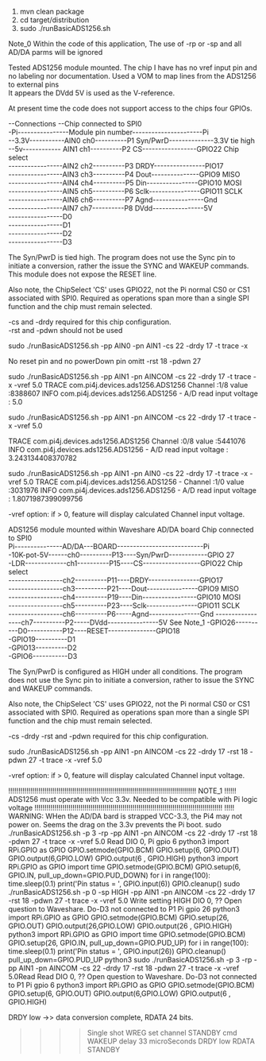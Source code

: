 

1. mvn clean package
2. cd target/distribution
3. sudo ./runBasicADS1256.sh

Note_0  Within the code of this application,  The use of -rp or -sp and
all AD/DA parms will be ignored


Tested
ADS1256 module mounted.  The chip I have has no vref input pin and no labeling
nor documentation. Used a VOM to map lines from the ADS1256 to external pins  
It appears the DVdd 5V is used as the V-reference.


At present time the code does not support access to the chips four GPIOs.

--Connections
--Chip connected to SPI0   
-Pi----------------Module pin number----------------------Pi   
--3.3V-----------AIN0 ch0----------P1 Syn/PwrD--------------3.3V  tie high   
--5v------------ AIN1 ch1----------P2 CS-----------------GPIO22  Chip select  
-----------------AIN2 ch2----------P3 DRDY----------------PIO17  
-----------------AIN3 ch3----------P4 Dout---------------GPIO9  MISO  
-----------------AIN4 ch4----------P5 Din----------------GPIO10 MOSI  
-----------------AIN5 ch5----------P6 Sclk----------------GPIO11 SCLK  
-----------------AIN6 ch6----------P7 Agnd----------------Gnd  
-----------------AIN7 ch7----------P8 DVdd----------------5V  
-----------------D0             
-----------------D1             
-----------------D2             
-----------------D3

The Syn/PwrD is tied high. The program does not use the Sync pin to initiate
a conversion, rather the issue the SYNC and WAKEUP commands.
This module does not expose the RESET line.

Also note, the ChipSelect 'CS' uses GPIO22, not the Pi normal CS0 or CS1
associated with SPI0. Required as operations span more than a single SPI
function and the chip must remain selected.

-cs and -drdy required for this chip configuration.  
-rst and -pdwn should not be used

sudo ./runBasicADS1256.sh   -pp AIN0 -pn AIN1  -cs 22  -drdy 17  -t trace -x

No reset pin and no powerDown pin omitt  -rst 18  -pdwn 27


sudo ./runBasicADS1256.sh -pp AIN1 -pn AINCOM -cs 22 -drdy 17 -t trace -x -vref 5.0
TRACE com.pi4j.devices.ads1256.ADS1256  Channel  :1/8  value  :8388607
INFO com.pi4j.devices.ads1256.ADS1256 - A/D read input voltage : 5.0


sudo ./runBasicADS1256.sh -pp AIN1 -pn AINCOM -cs 22 -drdy 17 -t trace -x -vref 5.0

TRACE com.pi4j.devices.ads1256.ADS1256  Channel  :0/8  value  :5441076
INFO com.pi4j.devices.ads1256.ADS1256 - A/D read input voltage : 3.243134408370782


sudo ./runBasicADS1256.sh -pp AIN1 -pn AIN0 -cs 22 -drdy 17 -t trace -x -vref 5.0
TRACE com.pi4j.devices.ads1256.ADS1256 - Channel  :1/0  value  :3031976
INFO com.pi4j.devices.ads1256.ADS1256 - A/D read input voltage : 1.8071987399099756




-vref option: if > 0,  feature will display calculated Channel input voltage.









ADS1256 module mounted within Waveshare  AD/DA board
Chip connected to SPI0      
Pi---------------AD/DA---BOARD---------------------------Pi   
-10K-pot-5V------ch0----------P13----Syn/PwrD------------GPIO 27   
-LDR-------------ch1----------P15----CS------------------GPIO22  Chip select  
-----------------ch2----------P11----DRDY----------------GPIO17  
-----------------ch3----------P21----Dout----------------GPIO9  MISO   
-----------------ch4----------P19----Din-----------------GPIO10 MOSI  
-----------------ch5----------P23----Sclk----------------GPIO11 SCLK  
-----------------ch6----------P6-----Agnd----------------Gnd
-----------------ch7----------P2-----DVdd----------------5V     See Note_1
-GPIO26----------D0-----------P12----RESET---------------GPIO18  
-GPIO19----------D1             
-GPIO13----------D2             
-GPIO6-----------D3

The Syn/PwrD is configured as HIGH under all conditions. The program does not
use the Sync pin to initiate a conversion, rather to issue the
SYNC and WAKEUP commands.

Also note, the ChipSelect 'CS' uses GPIO22, not the Pi normal CS0 or CS1
associated with SPI0. Required as operations span more than a single SPI
function and the chip must remain selected.

-cs  -drdy -rst and -pdwn required for this chip configuration.

sudo ./runBasicADS1256.sh -pp AIN1 -pn AINCOM -cs 22 -drdy 17 -rst 18 -pdwn 27  -t trace -x -vref 5.0


-vref option: if > 0,  feature will display calculated Channel input voltage.



!!!!!!!!!!!!!!!!!!!!!!!!!!!!!!!!!!!!!!!!!!!!!!!!!!!!!!!!!!!!!!!!!!!!!!!!!!!!!!!!!!!!!!!!!!!!!!
NOTE_1 !!!!!!   ADS1256 must operate with Vcc 3.3v.  Needed to be compatible with Pi logic voltage
!!!!!!!!!!!!!!!!!!!!!!!!!!!!!!!!!!!!!!!!!!!!!!!!!!!!!!!!!!!!!!!!!!!!!!!!!!!!!!!!!!!!!!!!!!!!!!
!!!!! WARNING:  WHen the AD/DA bard is strapped VCC-3.3, the Pi4 may not power on. Seems the drag
on the 3.3v prevents the Pi boot.
sudo ./runBasicADS1256.sh -p 3 -rp -pp AIN1 -pn AINCOM -cs 22 -drdy 17 -rst 18 -pdwn 27  -t trace -x -vref 5.0
Read DIO 0,  Pi gpio 6
python3
import RPi.GPIO as GPIO
GPIO.setmode(GPIO.BCM)
GPIO.setup(6, GPIO.OUT)
GPIO.output(6,GPIO.LOW)
GPIO.output(6 , GPIO.HIGH)
python3
import RPi.GPIO as GPIO
import time
GPIO.setmode(GPIO.BCM)
GPIO.setup(6, GPIO.IN, pull_up_down=GPIO.PUD_DOWN)
for i in range(100):
time.sleep(0.1)
print('Pin status = ', GPIO.input(6))
GPIO.cleanup()
sudo ./runBasicADS1256.sh -p 0 -sp HIGH -pp AIN1 -pn AINCOM -cs 22 -drdy 17 -rst 18 -pdwn 27  -t trace -x -vref 5.0
Write setting HIGH DIO 0,
?? Open question to Waveshare. Do-D3 not connected to P1
Pi gpio 26
python3
import RPi.GPIO as GPIO
GPIO.setmode(GPIO.BCM)
GPIO.setup(26, GPIO.OUT)
GPIO.output(26,GPIO.LOW)
GPIO.output(26 , GPIO.HIGH)
python3
import RPi.GPIO as GPIO
import time
GPIO.setmode(GPIO.BCM)
GPIO.setup(26, GPIO.IN, pull_up_down=GPIO.PUD_UP)
for i in range(100):
time.sleep(0.1)
print('Pin status = ', GPIO.input(26))
GPIO.cleanup()
pull_up_down=GPIO.PUD_UP
python3
sudo ./runBasicADS1256.sh -p 3 -rp -pp AIN1 -pn AINCOM -cs 22 -drdy 17 -rst 18 -pdwn 27  -t trace -x -vref 5.0Read
Read DIO 0,
?? Open question to Waveshare. Do-D3 not connected to P1
Pi gpio 6
python3
import RPi.GPIO as GPIO
GPIO.setmode(GPIO.BCM)
GPIO.setup(6, GPIO.OUT)
GPIO.output(6,GPIO.LOW)
GPIO.output(6 , GPIO.HIGH)

DRDY    low ->> data conversion complete, RDATA 24 bits.


>>>>Single shot
WREG set channel
STANDBY cmd
WAKEUP
delay 33 microSeconds
DRDY low
RDATA
STANDBY